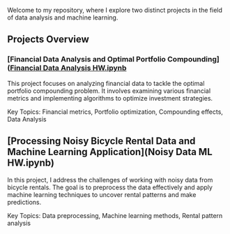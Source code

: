 Welcome to my repository, where I explore two distinct projects in the field of data analysis and machine learning.

## Projects Overview
### [Financial Data Analysis and Optimal Portfolio Compounding]([Financial Data Analysis HW.ipynb](https://github.com/vittoriashch/HSE-projects/blob/main/Noisy%20Data%20ML%20HW.ipynb)

This project focuses on analyzing financial data to tackle the optimal portfolio compounding problem. It involves examining various financial metrics and implementing algorithms to optimize investment strategies.

Key Topics: Financial metrics, Portfolio optimization, Compounding effects, Data Analysis

## **[Processing Noisy Bicycle Rental Data and Machine Learning Application](Noisy Data ML HW.ipynb)**
In this project, I address the challenges of working with noisy data from bicycle rentals. The goal is to preprocess the data effectively and apply machine learning techniques to uncover rental patterns and make predictions.

Key Topics: Data preprocessing, Machine learning methods, Rental pattern analysis
